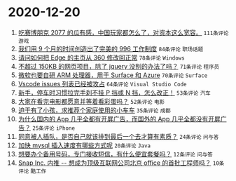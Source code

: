 # 2020-12-20

1. [吃赛博朋克 2077 的瓜有感，中国玩家都怎么了，对资本这么宽容。](https://www.v2ex.com/t/736999) ``111条评论`` ``游戏``
1. [我们用 9 个月的时间创造出了完美的 996 工作制度](https://www.v2ex.com/t/737054) ``84条评论`` ``职场话题``
1. [请问如何把 Edge 的主页从 360 修改回正常](https://www.v2ex.com/t/736961) ``78条评论`` ``Windows``
1. [不超过 150KB 的网页项目，除了 jquery 没别的办法了吗？](https://www.v2ex.com/t/737048) ``71条评论`` ``程序员``
1. [微软也要自研 ARM 处理器，用于 Surface 和 Azure](https://www.v2ex.com/t/736954) ``70条评论`` ``Surface``
1. [Vscode issues 列表已经被攻占](https://www.v2ex.com/t/737099) ``64条评论`` ``Visual Studio Code``
1. [新手，停车时习惯拉完手刹不挂 P 挡或 N 挡，怎么改正！](https://www.v2ex.com/t/736988) ``53条评论`` ``汽车``
1. [大家在看完电影都愿意并等着看彩蛋吗？](https://www.v2ex.com/t/736956) ``52条评论`` ``电影``
1. [迫于有了小孩，求推荐个家庭使用的小车车](https://www.v2ex.com/t/737009) ``35条评论`` ``成都``
1. [为什么国内的 App 几乎全都有开屏广告，而国外的 App 几乎全都没有开屏广告？](https://www.v2ex.com/t/737098) ``25条评论`` ``iPhone``
1. [同意被人插队，是否自己就该排到最后一个去才算有素质？](https://www.v2ex.com/t/737128) ``24条评论`` ``问与答``
1. [加快 mysql 插入速度有哪些方式呢](https://www.v2ex.com/t/737113) ``20条评论`` ``Java``
1. [想要办个备用号码，专门接收短信，有什么便宜套餐吗？](https://www.v2ex.com/t/737103) ``12条评论`` ``问与答``
1. [Snap Inc. 内推 -- 想成为顶级互联网公司北京 office 的首批工程师吗？](https://www.v2ex.com/t/737108) ``10条评论`` ``酷工作``
